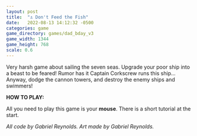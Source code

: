 ```yaml
---
layout: post
title:  "⚓️ Don't Feed the Fish"
date:   2022-08-13 14:12:32 -0500
categories: game
game_directory: games/dad_bday_v3
game_width: 1344
game_height: 768
scale: 0.6
---
```

Very harsh game about sailing the seven seas. Upgrade your poor ship into a beast to be feared! Rumor has it Captain Corkscrew runs this ship...
Anyway, dodge the cannon towers, and destroy the enemy ships and swimmers!


**HOW TO PLAY:**

All you need to play this game is your **mouse**. There is a short tutorial at the start.

*All code by Gabriel Reynolds. Art made by Gabriel Reynolds.*